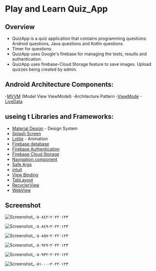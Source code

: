 #  Play and Learn Quiz_App
## Overview
- QuizApp is a quiz application that contains programming questions:  Android questions, Java questions and Kotlin questions.
- Timer for questions.
- QuizApp uses Google's firebase for managing the tests, results and authentication.
- QuizApp uses firebase-Cloud Storage feature to save images. Upload quizzes being created by admin.

## Android Architecture Components:
-[MVVM](https://developer.android.com/topic/libraries/architecture/viewmodel) (Model View ViewModel) -Architecture Pattern
-[ViewMode](https://developer.android.com/topic/libraries/architecture/viewmodel)
-[LiveData](https://developer.android.com/topic/libraries/architecture/livedata)

## useing t Libraries and Frameworks:
- [Material Design](https://material.io/design) - Design System
- [Splash Screen](https://developer.android.com/reference/android/window/SplashScreen)
- [Lottie](https://github.com/airbnb/lottie-android) - Animation
- [Firebase database](https://firebase.google.com/docs) 
- [Firebase Authentication](https://firebase.google.com/docs/auth)
- [Firebase Cloud Storage](https://firebase.google.com/products/storage)
- [Navigation component](https://developer.android.com/guide/navigation/navigation-getting-started)
- [Safe Args](https://developer.android.com/guide/navigation/navigation-pass-data#Safe-args)
- [intuit](https://github.com/intuit/sdp)
- [View Binding](https://developer.android.com/topic/libraries/view-binding)
- [TabLayout](https://developer.android.com/reference/com/google/android/material/tabs/TabLayout)
- [RecyclerView](https://developer.android.com/reference/kotlin/androidx/recyclerview/widget/RecyclerView)
- [WebView](https://developer.android.com/reference/android/webkit/WebView)

## Screenshot

![Screenshot_٢٠٢٢٠١٢٣-٠٥٠٨٤٢](https://user-images.githubusercontent.com/88562339/150712478-75e5d615-d6a7-4223-9b37-c022c708cd9a.jpg)

![Screenshot_٢٠٢٢٠١٢٣-٠٥٠٨٤٩](https://user-images.githubusercontent.com/88562339/150712461-02cc2c79-071f-4203-9ff3-567dae1fda31.jpg)

![Screenshot_٢٠٢٢٠١٢٣-٠٥٠٨٥٧](https://user-images.githubusercontent.com/88562339/150712505-5540db4d-1d19-4f29-bd3d-3e8e3058603e.jpg)

![Screenshot_٢٠٢٢٠١٢٣-٠٥٠٩٢٧](https://user-images.githubusercontent.com/88562339/150712519-28a4d8d1-8db2-45d6-9886-3a03777f0db6.jpg)

![Screenshot_٢٠٢٢٠١٢٣-٠٥٠٩٣٢](https://user-images.githubusercontent.com/88562339/150712537-35adf7a6-68ef-4f25-8100-1c5ff1fef79f.jpg)

![Screenshot_٢٠٢٢٠١٢٣-٠٥١٠٠٠](https://user-images.githubusercontent.com/88562339/150712554-c10414d4-3f2d-4aff-bcf1-e3cbe26c3f36.jpg)



